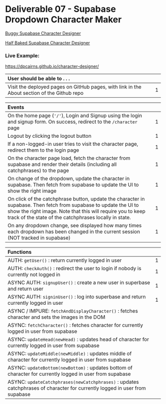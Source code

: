 # Deliverable 07 - Supabase Dropdown Character Maker

[Buggy Supabase Character Designer](https://github.com/alchemycodelab/buggy-js-character-designer-supabase)

[Half Baked Supabase Character Designer](https://github.com/alchemycodelab/half-baked-js-character-designer-supabase)


### Live Example:
https://dpcairns.github.io/character-designer/

| User should be able to . . .                                                         |             |
| :----------------------------------------------------------------------------------- | ----------: |
| Visit the deployed pages on GitHub pages, with link in the About section of the Github repo |    1 |

| Events                                                                                |             |
| :----------------------------------------------------------------------------------- | ----------: |
| On the home page (`'/'`), Login and Signup using the login and signup form. On success, redirect to the `/character` page   |        1 |
| Logout by clicking the logout button                                                       |        1 |
| If a non-logged-in user tries to visit the character page, redirect them to the login page | 1 |
| On the character page load, fetch the character from supabase and render their details (including all catchphrases) to the page         |        1 |
| On change of the dropdown, update the character in supabase. Then fetch from supabase to update the UI to show the right image |     1 |
| On click of the catchphrase button, update the character in supabase. Then fetch from supabase to update the UI to show the right image. Note that this will require you to keep track of the state of the catchphrases locally in state. |     1 |
| On any dropdown change, see displayed how many times each dropdown has been changed in the current session (NOT tracked in supabase)   |           1 |

| Functions                                                                                |             |
| :----------------------------------------------------------------------------------- | ----------: |
| AUTH: `getUser()` : return currently logged in user |1|
| AUTH: `checkAuth()` : redirect the user to login if nobody is currently not logged in |1|
| ASYNC AUTH: `signupUser()` : create a new user in superbase and return user |1|
| ASYNC AUTH: `signinUser()` : log into superbase and return currently logged in user |1|
| ASYNC / IMPURE: `fetchAndDisplayCharacter()` : fetches character and sets the images in the DOM
| ASYNC: `fetchCharacter()` : fetches character for currently logged in user from supabase
| ASYNC: `updateHead(newHead)` : updates head of character for currently logged in user from supabase
| ASYNC: `updateMiddle(newMiddle)` : updates middle of character for currently logged in user from supabase
| ASYNC: `updateBottom(newBottom)` : updates bottom of character for currently logged in user from supabase
| ASYNC: `updateCatchphrases(newCatchphrases)` : updates catchphrases of character for currently logged in user from supabase
